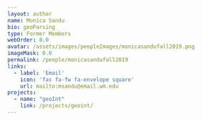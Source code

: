 ```yaml
---
layout: author
name: Monica Sandu
bio: geoParsing
type: Former Members
webOrder: 8.0
avatar: /assets/images/peopleImages/monicasandufall2019.png
imageMask: 0.0
permalink: /people/monicasandufall2019
links:
  - label: 'Email'
    icon: 'fas fa-fw fa-envelope square'
    url: mailto:msandu@email.wm.edu
projects:
  - name: "geoInt"
    link: /projects/geoint/
---
```

